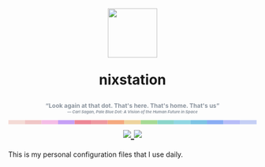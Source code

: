 <h1 align="center">

<img width=100 src="https://camo.githubusercontent.com/2b61ded391a1f3028ebdb8dc6e8513be132f9b0f1f9f314949f183ec7b52870b/68747470733a2f2f692e696d6775722e636f6d2f367146436c41312e706e67">

nixstation

<p style="color: #8B949E; font-size: 12px">
“Look again at that dot. That's here. That's home. That's us”
</br>
<cite style="font-size: 8px">— Carl Sagan, Pale Blue Dot: A Vision of the Human Future in Space<cite>

</p>


<!DOCTYPE svg PUBLIC "-//W3C//DTD SVG 1.1//EN" "http://www.w3.org/Graphics/SVG/1.1/DTD/svg11.dtd">
<svg width="600" height="10" viewBox="0 0 600 10" fill="none" xmlns="http://www.w3.org/2000/svg">
<rect x="0" width="40" height="10" fill="#F4DBD6"/>
<rect x="40" width="40" height="10" fill="#F0C6C6"/>
<rect x="80" width="40" height="10" fill="#F5BDE6"/>
<rect x="120" width="40" height="10" fill="#C6A0F6"/>
<rect x="160" width="40" height="10" fill="#ED8796"/>
<rect x="200" width="40" height="10" fill="#EE99A0"/>
<rect x="240" width="40" height="10" fill="#F5A97F"/>
<rect x="280" width="40" height="10" fill="#EED49F"/>
<rect x="320" width="40" height="10" fill="#A6DA95"/>
<rect x="360" width="40" height="10" fill="#8BD5CA"/>
<rect x="400" width="40" height="10" fill="#91D7E3"/>
<rect x="440" width="40" height="10" fill="#7DC4E4"/>
<rect x="480" width="40" height="10" fill="#8AADF4"/>
<rect x="520" width="40" height="10" fill="#B7BDF8"/>
<rect x="560" width="40" height="10" fill="#C5CFF5"/>
</svg>

<div>
    <!--<a href="https://github.com/lixaft/nixstation/stargazers">-->
    <!--    <img src="https://img.shields.io/github/stars/lixaft/nixstation?color=F5BDE6&labelColor=303446&style=for-the-badge&logo=starship&logoColor=F5BDE6">-->
    <!--</a>-->
     <a href="https://github.com/lixaft/nixstation/">
        <img src="https://img.shields.io/github/repo-size/lixaft/nixstation?color=C6A0F6&labelColor=303446&style=for-the-badge&logo=github&logoColor=C6A0F6">
     </a>
     <a = href="https://nixos.org">
        <img src="https://img.shields.io/badge/NixOS-unstable-blue.svg?style=for-the-badge&labelColor=303446&logo=NixOS&logoColor=white&color=91D7E3">
     </a>
         <!--<a href="https://github.com/lixaft/nixstation/blob/main/LICENSE">-->
         <!--   <img src="https://img.shields.io/static/v1.svg?style=for-the-badge&label=License&message=MIT&colorA=313244&colorB=F5A97F&logo=unlicense&logoColor=F5A97F&"/>-->
         <!--</a>-->
</div>

</h1>

This is my personal configuration files that I use daily.
